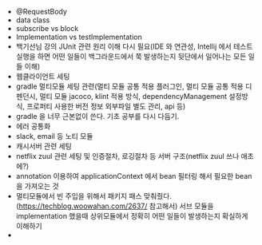 * @RequestBody
* data class
* subscribe vs block
* Implementation vs testImplementation
* 백기선님 강의 JUnit 관련 원리 이해 다시 필요(IDE 와 연관성, Intellij 에서 테스트 실행을 하면 어떤 일들이 백그라운드에서 쭉 발생하는지 뒷단에서 일어나는 모든 일들 이해)
* 웹클라이언트 세팅
* gradle 멀티모듈 세팅 관련(멀티 모듈 공통 적용 플러그인, 멀티 모듈 공통 적용 디펜던시, 멀티 모듈 jacoco, klint 적용 방식, dependencyManagement 설정방식, 프로퍼티 사용한 버전 정보 외부파일 별도 관리, api 등)
* gradle 을 너무 근본없이 쓴다. 기초 공부를 다시 다듬기.
* 에러 공통화
* slack, email 등 노티 모듈
* 캐시서버 관련 세팅 
* netflix zuul 관련 세팅 및 인증절차, 로깅절차 등 서버 구조(netflix zuul 쓰나 애초에?)
* annotation 이용하여 applicationContext 에서 bean 필터링 해서 필요한 bean 을 가져오는 것
* 멀티모듈에서 빈 주입을 위해서 패키지 패스 맞춰줬다.(https://techblog.woowahan.com/2637/ 참고해서) 서브 모듈을 implementation 했을때 상위모듈에서 정확히 어떤 일들이 발생하는지 확실하게 이해하기
* 
